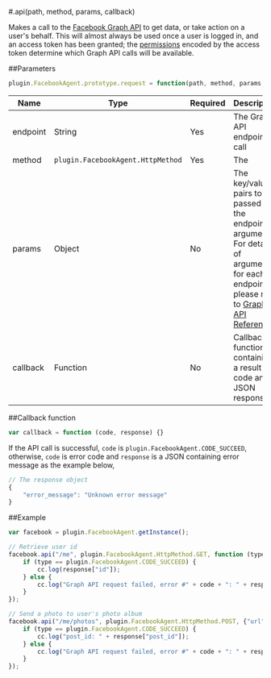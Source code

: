 #.api(path, method, params, callback)

Makes a call to the [Facebook Graph API](http://developers.facebook.com/docs/reference/api/) to get data, or take action on a user's behalf. This will almost always be used once a user is logged in, and an access token has been granted; the [permissions](https://developers.facebook.com/docs/facebook-login/permissions/) encoded by the access token determine which Graph API calls will be available.

##Parameters

```javascript
plugin.FacebookAgent.prototype.request = function(path, method, params, callback){}
```

|Name|Type|Required|Description|
|----|----|--------|-----------|
|endpoint|String|Yes|The Graph API endpoint to call|
|method|`plugin.FacebookAgent.HttpMethod`|Yes|The|HTTP method to use in the call, one of `plugin.FacebookAgent.HttpMethod.GET`, `plugin.FacebookAgent.HttpMethod.POST`, `plugin.FacebookAgent.HttpMethod.DELETE`.|
|params|Object|No|The key/value pairs to be passed to the endpoint as arguments. For details of arguments for each endpoint, please refer to [Graph API Reference](https://developers.facebook.com/docs/graph-api/reference/)|
|callback|Function|No|Callback function containing a result code and a JSON response.|

##Callback function

```javascript
var callback = function (code, response) {}
```

If the API call is successful, `code` is `plugin.FacebookAgent.CODE_SUCCEED`, otherwise, `code` is error code and `response` is a JSON containing error message as the example below,

```javascript
// The response object 
{
    "error_message": "Unknown error message"
}
```

##Example

```javascript
var facebook = plugin.FacebookAgent.getInstance();

// Retrieve user id
facebook.api("/me", plugin.FacebookAgent.HttpMethod.GET, function (type, response) {
    if (type == plugin.FacebookAgent.CODE_SUCCEED) {
        cc.log(response["id"]);
    } else {
        cc.log("Graph API request failed, error #" + code + ": " + response);
    }
});

// Send a photo to user's photo album
facebook.api("/me/photos", plugin.FacebookAgent.HttpMethod.POST, {"url": "http://files.cocos2d-x.org/images/orgsite/logo.png"}, function (type, response) {
    if (type == plugin.FacebookAgent.CODE_SUCCEED) {
        cc.log("post_id: " + response["post_id"]);
    } else {
        cc.log("Graph API request failed, error #" + code + ": " + response);
    }
});

```
